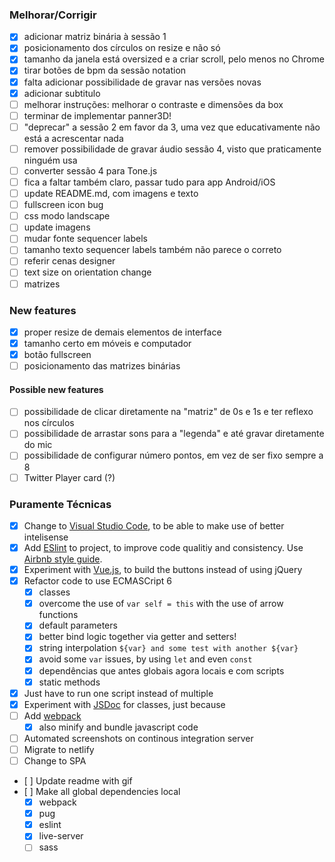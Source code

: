 ### Melhorar/Corrigir
- [x] adicionar matriz binária à sessão 1
- [x] posicionamento dos círculos on resize e não só
- [x] tamanho da janela está oversized e a criar scroll, pelo menos no Chrome
- [x] tirar botões de bpm da sessão notation
- [x] falta adicionar possibilidade de gravar nas versões novas
- [x] adicionar subtitulo
- [ ] melhorar instruções: melhorar o contraste e dimensões da box
- [ ] terminar de implementar panner3D!
- [ ] "deprecar" a sessão 2 em favor da 3, uma vez que educativamente não está a acrescentar nada
- [ ] remover possibilidade de gravar áudio sessão 4, visto que praticamente ninguém usa
- [ ] converter sessão 4 para Tone.js
- [ ] fica a faltar também claro, passar tudo para app Android/iOS
- [ ] update README.md, com imagens e texto
- [ ] fullscreen icon bug
- [ ] css modo landscape
- [ ] update imagens
- [ ] mudar fonte sequencer labels
- [ ] tamanho texto sequencer labels também não parece o correto
- [ ] referir cenas designer
- [ ] text size on orientation change
- [ ] matrizes

### New features

- [x] proper resize de demais elementos de interface
- [x] tamanho certo em móveis e computador
- [x] botão fullscreen
- [ ] posicionamento das matrizes binárias

#### Possible new features
- [ ] possibilidade de clicar diretamente na "matriz" de 0s e 1s e ter reflexo nos círculos
- [ ] possibilidade de arrastar sons para a "legenda" e até gravar diretamente do mic
- [ ] possibilidade de configurar número pontos, em vez de ser fixo sempre a 8
- [ ] Twitter Player card (?)

### Puramente Técnicas

- [x] Change to [Visual Studio Code](https://code.visualstudio.com/), to be able to make use of better intelisense
- [x] Add [ESlint](https://eslint.org/) to project, to improve code qualitiy and consistency. Use [Airbnb style guide](https://github.com/airbnb/javascript).
- [x] Experiment with [Vue.js](https://vuejs.org/), to build the buttons instead of using jQuery
- [x] Refactor code to use ECMASCript 6
    - [x] classes
    - [x] overcome the use of `var self = this` with the use of arrow functions
    - [x] default parameters
    - [x] better bind logic together via getter and setters!
    - [x] string interpolation `${var} and some test with another ${var}`
    - [x] avoid some `var` issues, by using `let` and even `const`
    - [x] dependências que antes globais agora locais e com scripts
    - [x] static methods
- [x] Just have to run one script instead of multiple
- [x] Experiment with [JSDoc](http://usejsdoc.org/) for classes, just because
- [ ] Add [webpack](https://webpack.js.org/)
    - [x] also minify and bundle javascript code
- [ ] Automated screenshots on continous integration server
- [ ] Migrate to netlify
- [ ] Change to SPA
- [ ] Update readme with gif
- [ ] Make all global dependencies local
   - [x] webpack
   - [x] pug
   - [x] eslint
   - [x] live-server
   - [ ] sass
